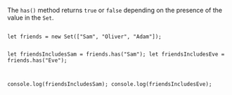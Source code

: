 The `has()` method
returns `true` or `false`
depending on the presence
of the value in the `Set`.

<Editor lang="javascript">
<code>
let friends = new Set(["Sam", "Oliver", "Adam"]);

let friendsIncludesSam = friends.has("Sam");
let friendsIncludesEve = friends.has("Eve");

console.log(friendsIncludesSam);
console.log(friendsIncludesEve);
</code>
</Editor>